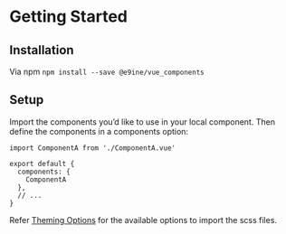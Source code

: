 # Getting Started
## Installation
Via npm
`npm install --save @e9ine/vue_components`

## Setup
Import the components you’d like to use in your local component. Then define the components in a components option:

```vue
import ComponentA from './ComponentA.vue'

export default {
  components: {
    ComponentA
  },
  // ...
}
```

Refer [Theming Options](/theming) for the available options to import the scss files.

